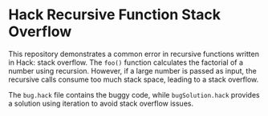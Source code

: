 # Hack Recursive Function Stack Overflow

This repository demonstrates a common error in recursive functions written in Hack: stack overflow. The `foo()` function calculates the factorial of a number using recursion.  However, if a large number is passed as input, the recursive calls consume too much stack space, leading to a stack overflow.

The `bug.hack` file contains the buggy code, while `bugSolution.hack` provides a solution using iteration to avoid stack overflow issues. 